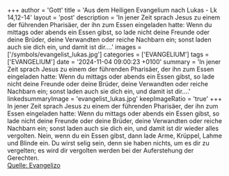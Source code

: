 +++
author = 'Gott'
title = 'Aus dem Heiligen Evangelium nach Lukas - Lk 14,12-14'
layout = 'post'
description = 'In jener Zeit sprach Jesus zu einem der führenden Pharisäer, der ihn zum Essen eingeladen hatte: Wenn du mittags oder abends ein Essen gibst, so lade nicht deine Freunde oder deine Brüder, deine Verwandten oder reiche Nachbarn ein; sonst laden auch sie dich ein, und damit ist dir....'
images = ['/symbols/evangelist_lukas.jpg']
categories = ['EVANGELIUM']
tags = ['EVANGELIUM']
date = '2024-11-04 09:00:23 +0100'
summary = 'In jener Zeit sprach Jesus zu einem der führenden Pharisäer, der ihn zum Essen eingeladen hatte: Wenn du mittags oder abends ein Essen gibst, so lade nicht deine Freunde oder deine Brüder, deine Verwandten oder reiche Nachbarn ein; sonst laden auch sie dich ein, und damit ist dir....'
linkedsummaryImage = 'evangelist_lukas.jpg'
keepImageRatio = 'true'
+++
In jener Zeit sprach Jesus zu einem der führenden Pharisäer, der ihn zum Essen eingeladen hatte: Wenn du mittags oder abends ein Essen gibst, so lade nicht deine Freunde oder deine Brüder, deine Verwandten oder reiche Nachbarn ein; sonst laden auch sie dich ein, und damit ist dir wieder alles vergolten.<!--more-->
Nein, wenn du ein Essen gibst, dann lade Arme, Krüppel, Lahme und Blinde ein.
Du wirst selig sein, denn sie haben nichts, um es dir zu vergelten; es wird dir vergolten werden bei der Auferstehung der Gerechten.<br> [Quelle: Evangelizo](https://evangeliumtagfuertag.org/DE/gospel)
